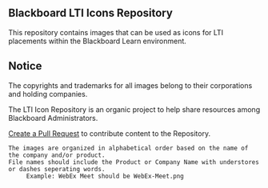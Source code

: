 ## Blackboard LTI Icons Repository

This repository contains images that can be used as icons for LTI placements within the Blackboard Learn environment.

## Notice

The copyrights and trademarks for all images belong to their corporations and holding companies.

The LTI Icon Repository is an organic project to help share resources among Blackboard Administrators.

[Create a Pull Request](https://docs.github.com/en/pull-requests/collaborating-with-pull-requests/proposing-changes-to-your-work-with-pull-requests/creating-a-pull-request) to contribute content to the Repository.

    The images are organized in alphabetical order based on the name of the company and/or product.
    File names should include the Product or Company Name with understores or dashes seperating words.
         Example: WebEx Meet should be WebEx-Meet.png
